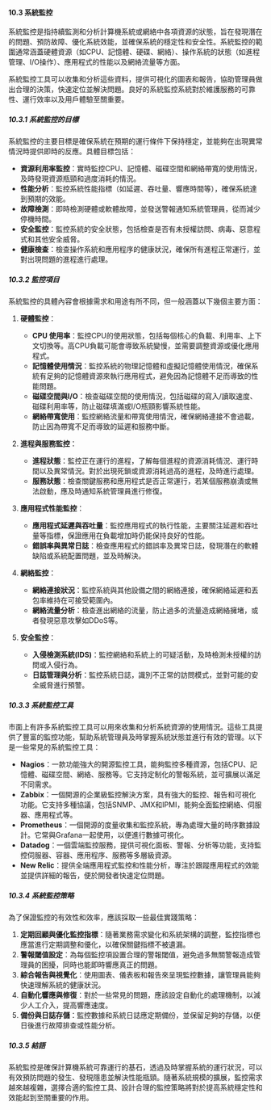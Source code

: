 #### 10.3 系統監控

系統監控是指持續監測和分析計算機系統或網絡中各項資源的狀態，旨在發現潛在的問題、預防故障、優化系統效能，並確保系統的穩定性和安全性。系統監控的範圍通常涵蓋硬體資源（如CPU、記憶體、硬碟、網絡）、操作系統的狀態（如進程管理、I/O操作）、應用程式的性能以及網絡流量等方面。

系統監控工具可以收集和分析這些資料，提供可視化的圖表和報告，協助管理員做出合理的決策，快速定位並解決問題。良好的系統監控系統對於維護服務的可靠性、運行效率以及用戶體驗至關重要。

##### 10.3.1 系統監控的目標

系統監控的主要目標是確保系統在預期的運行條件下保持穩定，並能夠在出現異常情況時提供即時的反應。具體目標包括：

- **資源利用率監控**：實時監控CPU、記憶體、磁碟空間和網絡帶寬的使用情況，及時發現資源瓶頸和過度消耗的情況。
- **性能分析**：監控系統性能指標（如延遲、吞吐量、響應時間等），確保系統達到預期的效能。
- **故障檢測**：即時檢測硬體或軟體故障，並發送警報通知系統管理員，從而減少停機時間。
- **安全監控**：監控系統的安全狀態，包括檢查是否有未授權訪問、病毒、惡意程式和其他安全威脅。
- **健康檢查**：檢查操作系統和應用程序的健康狀況，確保所有進程正常運行，並對出現問題的進程進行處理。

##### 10.3.2 監控項目

系統監控的具體內容會根據需求和用途有所不同，但一般涵蓋以下幾個主要方面：

1. **硬體監控**：
   - **CPU 使用率**：監控CPU的使用狀態，包括每個核心的負載、利用率、上下文切換等。高CPU負載可能會導致系統變慢，並需要調整資源或優化應用程式。
   - **記憶體使用情況**：監控系統的物理記憶體和虛擬記憶體使用情況，確保系統有足夠的記憶體資源來執行應用程式，避免因為記憶體不足而導致的性能問題。
   - **磁碟空間與I/O**：檢查磁碟空間的使用情況，包括磁碟的寫入/讀取速度、磁碟利用率等，防止磁碟填滿或I/O瓶頸影響系統性能。
   - **網絡帶寬使用**：監控網絡流量和帶寬使用情況，確保網絡連接不會過載，防止因為帶寬不足而導致的延遲和服務中斷。

2. **進程與服務監控**：
   - **進程狀態**：監控正在運行的進程，了解每個進程的資源消耗情況、運行時間以及異常情況。對於出現死鎖或資源消耗過高的進程，及時進行處理。
   - **服務狀態**：檢查關鍵服務和應用程式是否正常運行，若某個服務崩潰或無法啟動，應及時通知系統管理員進行修復。
   
3. **應用程式性能監控**：
   - **應用程式延遲與吞吐量**：監控應用程式的執行性能，主要關注延遲和吞吐量等指標，保證應用在負載增加時仍能保持良好的性能。
   - **錯誤率與異常日誌**：檢查應用程式的錯誤率及異常日誌，發現潛在的軟體缺陷或系統配置問題，並及時解決。

4. **網絡監控**：
   - **網絡連接狀況**：監控系統與其他設備之間的網絡連接，確保網絡延遲和丟包率維持在可接受範圍內。
   - **網絡流量分析**：檢查進出網絡的流量，防止過多的流量造成網絡擁堵，或者發現惡意攻擊如DDoS等。

5. **安全監控**：
   - **入侵檢測系統(IDS)**：監控網絡和系統上的可疑活動，及時檢測未授權的訪問或入侵行為。
   - **日誌管理與分析**：監控系統日誌，識別不正常的訪問模式，並對可能的安全威脅進行預警。

##### 10.3.3 系統監控工具

市面上有許多系統監控工具可以用來收集和分析系統資源的使用情況。這些工具提供了豐富的監控功能，幫助系統管理員及時掌握系統狀態並進行有效的管理。以下是一些常見的系統監控工具：

- **Nagios**：一款功能強大的開源監控工具，能夠監控多種資源，包括CPU、記憶體、磁碟空間、網絡、服務等。它支持定制化的警報系統，並可擴展以滿足不同需求。
- **Zabbix**：一個開源的企業級監控解決方案，具有強大的監控、報告和可視化功能。它支持多種協議，包括SNMP、JMX和IPMI，能夠全面監控網絡、伺服器、應用程式等。
- **Prometheus**：一個開源的度量收集和監控系統，專為處理大量的時序數據設計。它常與Grafana一起使用，以便進行數據可視化。
- **Datadog**：一個雲端監控服務，提供可視化面板、警報、分析等功能，支持監控伺服器、容器、應用程序、服務等多層級資源。
- **New Relic**：提供全端應用程式監控和性能分析，專注於跟蹤應用程式的效能並提供詳細的報告，便於開發者快速定位問題。

##### 10.3.4 系統監控策略

為了保證監控的有效性和效率，應該採取一些最佳實踐策略：

1. **定期回顧與優化監控指標**：隨著業務需求變化和系統架構的調整，監控指標也應當進行定期調整和優化，以確保關鍵指標不被遺漏。
2. **警報閾值設定**：為每個監控項設置合理的警報閾值，避免過多無關警報造成管理員的困擾，同時也能即時響應真正的問題。
3. **綜合報告與視覺化**：使用圖表、儀表板和報告來呈現監控數據，讓管理員能夠快速理解系統的健康狀況。
4. **自動化響應與修復**：對於一些常見的問題，應該設定自動化的處理機制，以減少人工介入，提高響應速度。
5. **備份與日誌存儲**：監控數據和系統日誌應定期備份，並保留足夠的存儲，以便日後進行故障排查或性能分析。

##### 10.3.5 結語

系統監控是確保計算機系統可靠運行的基石，透過及時掌握系統的運行狀況，可以有效預防問題的發生、發現隱患並解決性能瓶頸。隨著系統規模的擴展，監控需求越來越複雜，選擇合適的監控工具、設計合理的監控策略將對於提高系統穩定性和效能起到至關重要的作用。